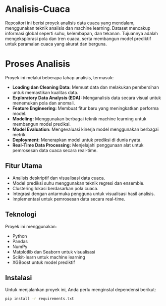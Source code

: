 # Analisis-Cuaca
Repositori ini berisi proyek analisis data cuaca yang mendalam, menggunakan teknik analisis dan machine learning. Dataset mencakup informasi global seperti suhu, kelembapan, dan tekanan. Tujuannya adalah mengeksplorasi pola dan tren cuaca, serta membangun model prediktif untuk peramalan cuaca yang akurat dan berguna.

# Proses Analisis

Proyek ini melalui beberapa tahap analisis, termasuk:

- **Loading dan Cleaning Data:** Memuat data dan melakukan pembersihan untuk memastikan kualitas data.
- **Exploratory Data Analysis (EDA):** Menganalisis data secara visual untuk menemukan pola dan anomali.
- **Feature Engineering:** Membuat fitur baru yang meningkatkan performa model.
- **Modeling:** Menggunakan berbagai teknik machine learning untuk membangun model prediksi.
- **Model Evaluation:** Mengevaluasi kinerja model menggunakan berbagai metrik.
- **Deployment:** Menerapkan model untuk prediksi di dunia nyata.
- **Real-Time Data Processing:** Menjelajahi penggunaan alat untuk pemrosesan data cuaca secara real-time.

## Fitur Utama
- Analisis deskriptif dan visualisasi data cuaca.
- Model prediksi suhu menggunakan teknik regresi dan ensemble.
- Clustering lokasi berdasarkan pola cuaca.
- Integrasi dengan antarmuka pengguna untuk visualisasi hasil analisis.
- Implementasi untuk pemrosesan data secara real-time.

## Teknologi
Proyek ini menggunakan:

- Python
- Pandas
- NumPy
- Matplotlib dan Seaborn untuk visualisasi
- Scikit-learn untuk machine learning
- XGBoost untuk model prediktif

## Instalasi
Untuk menjalankan proyek ini, Anda perlu menginstal dependensi berikut:

```bash
pip install -r requirements.txt
